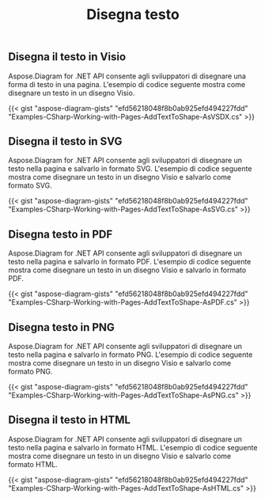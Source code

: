 ﻿---
title: Disegna testo
type: docs
weight: 5
url: /it/net/drawing/draw-text
description: Questa sezione spiega come disegnare il testo in una pagina visio con Aspose.Diagram. Supporto utilizzando C# per disegnare il testo e salvarlo come pdf, svg, html, immagine, xps e altri formati.
---
## **Disegna il testo in Visio**
Aspose.Diagram for .NET API consente agli sviluppatori di disegnare una forma di testo in una pagina. L'esempio di codice seguente mostra come disegnare un testo in un disegno Visio.

{{< gist "aspose-diagram-gists" "efd56218048f8b0ab925efd494227fdd" "Examples-CSharp-Working-with-Pages-AddTextToShape-AsVSDX.cs" >}}

## **Disegna il testo in SVG**
Aspose.Diagram for .NET API consente agli sviluppatori di disegnare un testo nella pagina e salvarlo in formato SVG. L'esempio di codice seguente mostra come disegnare un testo in un disegno Visio e salvarlo come formato SVG.

{{< gist "aspose-diagram-gists" "efd56218048f8b0ab925efd494227fdd" "Examples-CSharp-Working-with-Pages-AddTextToShape-AsSVG.cs" >}}

## **Disegna testo in PDF**
Aspose.Diagram for .NET API consente agli sviluppatori di disegnare un testo nella pagina e salvarlo in formato PDF. L'esempio di codice seguente mostra come disegnare un testo in un disegno Visio e salvarlo in formato PDF.

{{< gist "aspose-diagram-gists" "efd56218048f8b0ab925efd494227fdd" "Examples-CSharp-Working-with-Pages-AddTextToShape-AsPDF.cs" >}}

## **Disegna testo in PNG**
Aspose.Diagram for .NET API consente agli sviluppatori di disegnare un testo nella pagina e salvarlo in formato PNG. L'esempio di codice seguente mostra come disegnare un testo in un disegno Visio e salvarlo come formato PNG.

{{< gist "aspose-diagram-gists" "efd56218048f8b0ab925efd494227fdd" "Examples-CSharp-Working-with-Pages-AddTextToShape-AsPNG.cs" >}}

## **Disegna il testo in HTML**
Aspose.Diagram for .NET API consente agli sviluppatori di disegnare un testo nella pagina e salvarlo in formato HTML. L'esempio di codice seguente mostra come disegnare un testo in un disegno Visio e salvarlo come formato HTML.

{{< gist "aspose-diagram-gists" "efd56218048f8b0ab925efd494227fdd" "Examples-CSharp-Working-with-Pages-AddTextToShape-AsHTML.cs" >}}
